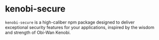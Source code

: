 # kenobi-secure
`kenobi-secure` is a high-caliber npm package designed to deliver exceptional security features for your applications, inspired by the wisdom and strength of Obi-Wan Kenobi.
